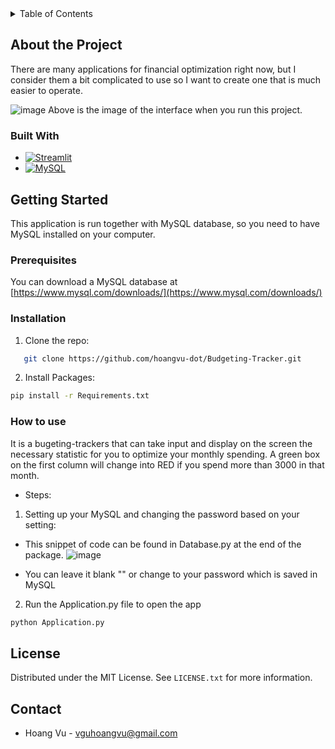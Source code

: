 <!-- TABLE OF CONTENTS -->
<details>
  <summary>Table of Contents</summary>
  <ol>
    <li>
      <a href="#about-the-project">About The Project</a>
      <ul>
        <li><a href="#built-with">Built With</a></li>
      </ul>
    </li>
    <li>
      <a href="#getting-started">Getting Started</a>
      <ul>
        <li><a href="#prerequisites">Prerequisites</a></li>
        <li><a href="#installation">Installation</a></li>
      </ul>
    </li>
    <li><a href="#how-to-use">How to use</a></li>
    <li><a href="#license">License</a></li>
    <li><a href="#contact">Contact</a></li>
  </ol>
</details>

## About the Project

There are many applications for financial optimization right now, but I consider them a bit complicated to use so I want to create one that is much easier to operate.

![image](https://github.com/hoangvu-dot/Budgeting-Tracker/assets/141603999/062e85da-96fd-40ef-be08-619dbab7d67a)
Above is the image of the interface when you run this project. 

### Built With
* [![Streamlit][Streamlit.io]][Streamlit-url]
* [![MySQL][mysql.com]][mysql-url]

## Getting Started

This application is run together with MySQL database, so you need to have MySQL installed on your computer.
    

### Prerequisites
You can download a MySQL database at [https://www.mysql.com/downloads/](https://www.mysql.com/downloads/)

### Installation


1. Clone the repo:
```sh
   git clone https://github.com/hoangvu-dot/Budgeting-Tracker.git
```
2. Install Packages:
```sh
pip install -r Requirements.txt
```
### How to use

It is a bugeting-trackers that can take input and display on the screen the necessary statistic for you to optimize your monthly spending.
A green box on the first column will change into RED if you spend more than 3000 in that month.

+ Steps:
1. Setting up your MySQL and changing the password based on your setting:
+ This snippet of code can be found in Database.py at the end of the package.
![image](https://github.com/hoangvu-dot/Budgeting-Tracker/assets/141603999/fcfc4e2b-6f98-4aac-805f-3665a3929a15)


* You can leave it blank "" or change to your password which is saved in MySQL
2. Run the Application.py file to open the app
```sh
python Application.py
```
## License
Distributed under the MIT License. See `LICENSE.txt` for more information.

## Contact
* Hoang Vu - vguhoangvu@gmail.com

<!-- MARKDOWN LINKS & IMAGES -->
<!-- https://www.markdownguide.org/basic-syntax/#reference-style-links -->
[Streamlit.io]: https://camo.githubusercontent.com/a5416a5bfad3868ac588895ed44a9d3658a3b96891f229ead8ce064ff0e078a5/68747470733a2f2f696d672e736869656c64732e696f2f62616467652f4d616465253230776974682d53747265616d4c69742d7265643f7374796c653d666f722d7468652d6261646765266c6f676f3d53747265616d4c6974
[Streamlit-url]: https://streamlit.io/

[mysql.com]: https://www.mysql.com/common/logos/powered-by-mysql-125x64.png
[mysql-url]: https://www.mysql.com/
